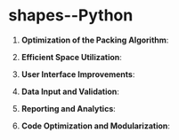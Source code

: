 # shapes--Python 
1. **Optimization of the Packing Algorithm**:
2. **Efficient Space Utilization**:


3. **User Interface Improvements**:
  
4. **Data Input and Validation**:
   

5. **Reporting and Analytics**:
   
6. **Code Optimization and Modularization**:
  
